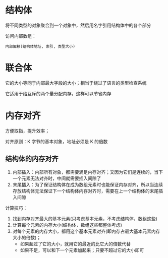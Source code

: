 # 结构体

将不同类型的对象聚合到一个对象中，然后用名字引用结构体中的各个部分

访问内部数组：
```
内部偏移(结构体地址, 索引, 类型大小)
```

# 联合体

它的大小等同于内部最大字段的大小；相当于绕过了语言的类型检查系统

它适用于给互斥的两个量分配内存，这样可以节省内存

# 内存对齐

方便取指，提升效率；

对齐原则：K 字节的基本对象，地址必须是 K 的倍数

## 结构体的内存对齐

1. 内部插入：内部所有对象，都需要满足内存对齐；又因为它们是连续的，当下一个元素无法对齐时，中间就需要插入间隙了
2. 末尾插入：为了保证结构体在成为数组元素时也能保证内存对齐，所以当连续存放结构体无法保证下一个结构体内存对齐时，需要在上一个结构体的末尾插入间隙

计算技巧：
1. 找到内存对齐最大的基本元素(只考虑基本元素，不考虑结构体，数组这些)
2. 计算每个元素的内存大小(结构体，数组这些都整体考虑)
3. 对每个元素的内存大小，都用这个基本元素对齐(即内存占最大基本元素内存大小的倍数)；
	- 如果超过了它的大小，就用它的最近的比它大的倍数代替
	- 如果不足，可以和下一个元素加起来；只要不超过它的大小即可